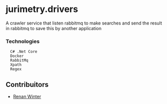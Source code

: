 # jurimetry.drivers

A crawler service that listen rabbitmq to make searches and send the result in rabbitmq to save this by another application

### Technologies
	
      C# .Net Core
      Docker
      RabbitMq
      Xpath
      Regex
      
## Contribuitors
* [Renan Winter](https://www.github.com/rwspatin)
